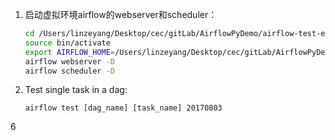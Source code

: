 1. 启动虚拟环境airflow的webserver和scheduler：

   ```bash
   cd /Users/linzeyang/Desktop/cec/gitLab/AirflowPyDemo/airflow-test-env/
   source bin/activate
   export AIRFLOW_HOME=/Users/linzeyang/Desktop/cec/gitLab/AirflowPyDemo/airflow-test-env/airflow_home
   airflow webserver -D
   airflow scheduler -D
   ```


3. Test single task in a dag:

   ```
   airflow test [dag_name] [task_name] 20170803
   ```
   
6

   